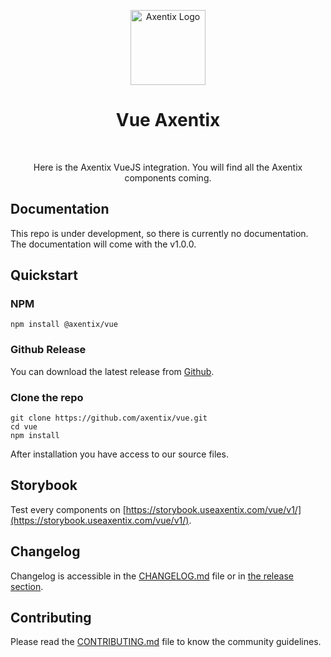 <p align="center">
  <a href="https://useaxentix.com/">
    <img src="https://useaxentix.com/img/axentix.svg?" alt="Axentix Logo" width="120" height="120">
  </a>
</p>

<h1 align="center">Vue Axentix</h1>

<br>
<p align="center">
  Here is the Axentix VueJS integration. You will find all the Axentix components coming.
</p>

## Documentation

This repo is under development, so there is currently no documentation.  
The documentation will come with the v1.0.0.
## Quickstart

### NPM
```
npm install @axentix/vue
```

### Github Release  
You can download the latest release from [Github](https://github.com/axentix/vue/releases/latest).

### Clone the repo
```
git clone https://github.com/axentix/vue.git
cd vue
npm install
```

After installation you have access to our source files.

## Storybook

Test every components on [https://storybook.useaxentix.com/vue/v1/](https://storybook.useaxentix.com/vue/v1/).

## Changelog

Changelog is accessible in the [CHANGELOG.md](CHANGELOG.md) file or in [the release section](https://github.com/axentix/vue/releases).

## Contributing

Please read the [CONTRIBUTING.md](CONTRIBUTING.md) file to know the community guidelines.
